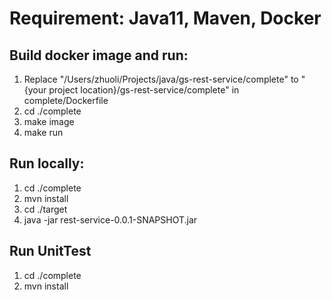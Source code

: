 

# Requirement: Java11, Maven, Docker

## Build docker image and run:  
1. Replace "/Users/zhuoli/Projects/java/gs-rest-service/complete" to "{your project location}/gs-rest-service/complete" in complete/Dockerfile
1. cd ./complete
1. make image
1. make run

## Run locally:
1. cd ./complete
1. mvn install
1. cd ./target 
1. java -jar rest-service-0.0.1-SNAPSHOT.jar


## Run UnitTest
1. cd ./complete
1. mvn install
